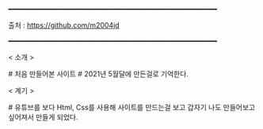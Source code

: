 ━━━━━━━━━━━━━━━━━━━━━━━━━━━━━━━━━━━━━━━━━━━━━━━━━━

출처 : https://github.com/m2004jd

━━━━━━━━━━━━━━━━━━━━━━━━━━━━━━━━━━━━━━━━━━━━━━━━━━

< 소개 >

\# 처음 만들어본 사이트
\# 2021년 5월달에 만든걸로 기억한다.

< 계기 >

\# 유튜브를 보다 Html, Css를 사용해 사이트를 만드는걸 보고 갑자기 나도 만들어보고 싶어져서 만들게 되었다.
